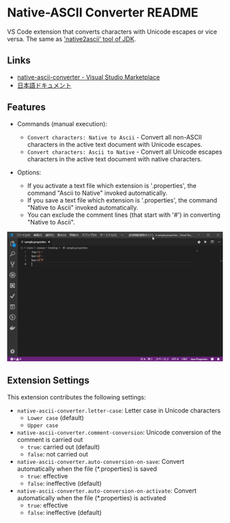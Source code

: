 # Native-ASCII Converter README

VS Code extension that converts characters with Unicode escapes or vice versa. The same as ['native2ascii' tool of JDK](https://docs.oracle.com/javase/8/docs/technotes/tools/windows/native2ascii.html).

## Links

* [native-ascii-converter - Visual Studio Marketplace](https://marketplace.visualstudio.com/items?itemName=cwan.native-ascii-converter)
* [日本語ドキュメント](README_ja.md)

## Features

* Commands (manual execution):
    + `Convert characters: Native to Ascii` - Convert all non-ASCII characters in the active text document with Unicode escapes.
    + `Convert characters: Ascii to Native` - Convert all Unicode escapes characters in the active text document with native characters.

* Options:
    + If you activate a text file which extension is '.properties', the command "Ascii to Native" invoked automatically.
    + If you save a text file which extension is '.properties', the command "Native to Ascii" invoked automatically.
    + You can exclude the comment lines (that start with '#') in converting "Native to Ascii".

![feature](images/feature.gif)

## Extension Settings

This extension contributes the following settings:

* `native-ascii-converter.letter-case`: Letter case in Unicode characters
    + `Lower case` (default)
    + `Upper case`
* `native-ascii-converter.comment-conversion`: Unicode conversion of the comment is carried out
    + `true`: carried out (default)
    + `false`: not carried out
* `native-ascii-converter.auto-conversion-on-save`: Convert automatically when the file (*.properties) is saved
    + `true`: effective
    + `false`: ineffective (default)
* `native-ascii-converter.auto-conversion-on-activate`: Convert automatically when the file (*.properties)  is activated
    + `true`: effective
    + `false`: ineffective (default)
